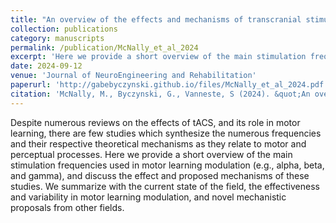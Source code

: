 ```yaml
---
title: "An overview of the effects and mechanisms of transcranial stimulation frequency on motor learning"
collection: publications
category: manuscripts
permalink: /publication/McNally_et_al_2024
excerpt: 'Here we provide a short overview of the main stimulation frequencies used in motor learning modulation (e.g., alpha, beta, and gamma), and discuss the effect and proposed mechanisms of these studies.'
date: 2024-09-12
venue: 'Journal of NeuroEngineering and Rehabilitation'
paperurl: 'http://gabebyczynski.github.io/files/McNally_et_al_2024.pdf'
citation: 'McNally, M., Byczynski, G., Vanneste, S (2024). &quot;An overview of the effects and mechanisms of transcranial stimulation frequency on motor learning.&quot; <i>Journal of NeuroEngineering and Rehabilitation</i>. 21(1), 157.'
---
```


Despite numerous reviews on the effects of tACS, and its role in motor learning, there are few studies which synthesize the numerous frequencies and their respective theoretical mechanisms as they relate to motor and perceptual processes. Here we provide a short overview of the main stimulation frequencies used in motor learning modulation (e.g., alpha, beta, and gamma), and discuss the effect and proposed mechanisms of these studies. We summarize with the current state of the field, the effectiveness and variability in motor learning modulation, and novel mechanistic proposals from other fields.
